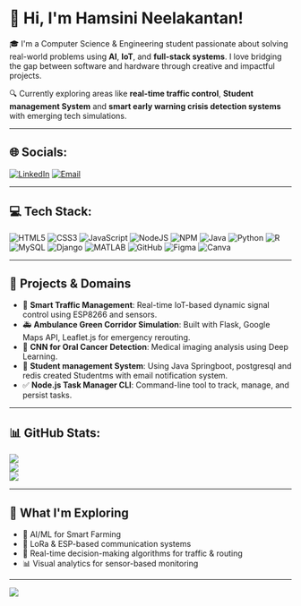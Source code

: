 <!-- Banner (Optional - add your own image or banner here) -->
<!-- <p align="center">
  <img src="https://github.com/hamsiinii/hamsiinii/assets/banner.gif" width="100%" alt="Welcome banner"/>
</p> -->

# 👋 Hi, I'm Hamsini Neelakantan!

🎓 I'm a Computer Science & Engineering student passionate about solving real-world problems using **AI**, **IoT**, and **full-stack systems**. I love bridging the gap between software and hardware through creative and impactful projects.

🔍 Currently exploring areas like **real-time traffic control**, **Student management System** and **smart early warning crisis detection systems** with emerging tech simulations.

---

## 🌐 Socials:
[![LinkedIn](https://img.shields.io/badge/LinkedIn-%230077B5.svg?logo=linkedin&logoColor=white)](https://linkedin.com/in/hamsini-neelakantan) 
[![Email](https://img.shields.io/badge/Email-D14836?logo=gmail&logoColor=white)](mailto:hamsini.nj@outlook.com)

---

## 💻 Tech Stack:
![HTML5](https://img.shields.io/badge/html5-%23E34F26.svg?style=for-the-badge&logo=html5&logoColor=white) 
![CSS3](https://img.shields.io/badge/css3-%231572B6.svg?style=for-the-badge&logo=css3&logoColor=white) 
![JavaScript](https://img.shields.io/badge/javascript-%23323330.svg?style=for-the-badge&logo=javascript&logoColor=%23F7DF1E) 
![NodeJS](https://img.shields.io/badge/node.js-6DA55F?style=for-the-badge&logo=node.js&logoColor=white) 
![NPM](https://img.shields.io/badge/NPM-%23CB3837.svg?style=for-the-badge&logo=npm&logoColor=white) 
![Java](https://img.shields.io/badge/java-%23ED8B00.svg?style=for-the-badge&logo=openjdk&logoColor=white) 
![Python](https://img.shields.io/badge/python-%233776AB.svg?style=for-the-badge&logo=python&logoColor=white)
![R](https://img.shields.io/badge/r-%23276DC3.svg?style=for-the-badge&logo=r&logoColor=white) 
![MySQL](https://img.shields.io/badge/mysql-4479A1.svg?style=for-the-badge&logo=mysql&logoColor=white) 
![Django](https://img.shields.io/badge/django-%23092E20.svg?style=for-the-badge&logo=django&logoColor=white)
![MATLAB](https://img.shields.io/badge/matlab-orange.svg?style=for-the-badge&logo=mathworks&logoColor=white)
![GitHub](https://img.shields.io/badge/github-%23121011.svg?style=for-the-badge&logo=github&logoColor=white)
![Figma](https://img.shields.io/badge/figma-%23F24E1E.svg?style=for-the-badge&logo=figma&logoColor=white) 
![Canva](https://img.shields.io/badge/Canva-%2300C4CC.svg?style=for-the-badge&logo=Canva&logoColor=white) 

---

## 🚀 Projects & Domains

- 🔧 **Smart Traffic Management**: Real-time IoT-based dynamic signal control using ESP8266 and sensors.
- 🚑 **Ambulance Green Corridor Simulation**: Built with Flask, Google Maps API, Leaflet.js for emergency rerouting.
- 🧪 **CNN for Oral Cancer Detection**: Medical imaging analysis using Deep Learning.
- 🔧 **Student management System**: Using Java Springboot, postgresql and redis created Studentms with email notification system.
- ✅ **Node.js Task Manager CLI**: Command-line tool to track, manage, and persist tasks.

---

## 📊 GitHub Stats:
![](https://github-readme-stats.vercel.app/api?username=hamsiinii&theme=neon&hide_border=false&include_all_commits=true&count_private=true)<br/>
![](https://nirzak-streak-stats.vercel.app/?user=hamsiinii&theme=neon&hide_border=false)<br/>
![](https://github-readme-stats.vercel.app/api/top-langs/?username=hamsiinii&theme=neon&hide_border=false&layout=compact)

---

## 🧭 What I'm Exploring

- 🤖 AI/ML for Smart Farming
- 🚗 LoRa & ESP-based communication systems
- 🧠 Real-time decision-making algorithms for traffic & routing
- 📊 Visual analytics for sensor-based monitoring

---

[![](https://visitcount.itsvg.in/api?id=hamsiinii)](https://visitcount.itsvg.in)
